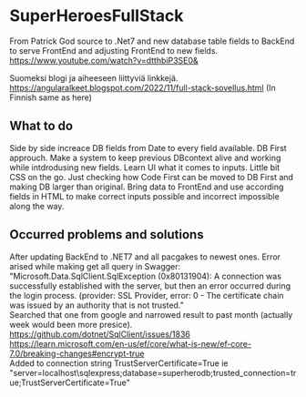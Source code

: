 # SuperHeroesFullStack

From Patrick God source to .Net7 and new database table fields to BackEnd to serve FrontEnd and adjusting FrontEnd to new fields. <br/>
https://www.youtube.com/watch?v=dtthbiP3SE0& <br/>

Suomeksi blogi ja aiheeseen liittyviä linkkejä. https://angularalkeet.blogspot.com/2022/11/full-stack-sovellus.html (In Finnish same as here)

## What to do

Side by side increace DB fields from Date to every field available. DB First approuch. Make a system to keep previous DBcontext alive and working while intdrodusing new fields. Learn UI what it comes to inputs. Little bit CSS on the go. Just checking how Code First can be moved to DB First and making DB larger than original. Bring data to FrontEnd and use according fields in HTML to make correct inputs possible and incorrect impossible along the way.

## Occurred problems and solutions 
After updating BackEnd to .NET7 and all pacgakes to newest ones. Error arised while making get all query in Swagger: "Microsoft.Data.SqlClient.SqlException (0x80131904): 
A connection was successfully established with the server, but then an error occurred during the login process. 
(provider: SSL Provider, error: 0 - The certificate chain was issued by an authority that is not trusted."<br/>
Searched that one from google and narrowed result to past month (actually week would been more presice).
https://github.com/dotnet/SqlClient/issues/1836 <br/>
https://learn.microsoft.com/en-us/ef/core/what-is-new/ef-core-7.0/breaking-changes#encrypt-true <br/>
Added to connection string TrustServerCertificate=True ie "server=localhost\\sqlexpress;database=superherodb;trusted_connection=true;TrustServerCertificate=True"

